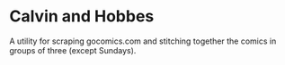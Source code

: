 # Calvin and Hobbes
A utility for scraping gocomics.com and stitching together the comics in groups of three (except Sundays).


